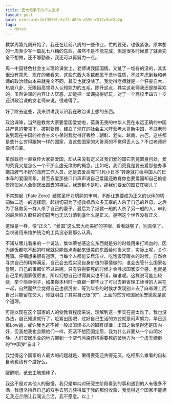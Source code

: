 ```yaml
---
title: 宏大叙事下的个人追求
layout: post
guid: urn:uuid:2ef3550f-8cf3-400b-a55b-c512c9af8b2g
tags:
  - Notes
---
```


<!--
[![bridge to wonderland]({{ site.baseurl }}/media/files/2014/09/05/bridge-to-wonderland.jpg)](http://500px.com/photo/82158657)

[Lucian](http://lucianmarin.com/ "Lucian")
-->

教学周第九周开始了，我还在赶前八周的一些作业，忙的要死，也很紧张，原本想的一周至少写一篇乱七八糟的东西，虽然不是不能完成，但是很多时候累了就会完全不想做，还不够勤奋，我还可以再努力一点。

周一中国特色社会主义理论课堂上，老师讲我国国情，又扯了一堆有的没的，其实很没有意思，现在的我看来，这些东西大多数都属于洗地性质，不过考虑到我和老师的政治倾向本来就完全不同，其实也就没啥了。我觉得老师就是一个狂妄自大、热衷八卦、无限抬高领导人认知能力的五毛，除开这点，其实这老师我还是挺喜欢的，虽然讲课的内容让人厌恶，却能把一堂课搞得好玩，对于一个高校里四五十岁还讲政治课的女老师来说，很难得了。

好了除去这些，我来讲讲我认识我在政治课上想的东西。

政治课嘛，当然是教育大家要爱国爱党啦，英勇无畏的中华人民在永远正确的中国共产党的带领下，披荆斩棘，建立了现在的社会主义阵营老大哥新中国，不过老师说到现在中国的社会主义小弟时我觉得好丢脸：朝鲜、老挝、越南、古巴，这些都是些什么穷得跟狗一样的国家，当这些国家的大哥真的不觉得丢人么？不过老师好像很自豪。

虽然政府一直宣传大家要爱国，却从来没有定义过我们爱的国它究竟置身何处，爱的究竟又是怎么一个不那么虚无缥缈的概念。比如吧，我们究竟是要去爱那些办事拖拉脾气不好的政府工作人员，还是去爱高喊“打死小日本”转身就打砸中国人的日本车的爱国青年，甚至去爱那些口口声声说自己爱国还教育你也要爱国却自己偷偷摸摸把家人全部送出国去的裸官，我想都不是吧，那我们要爱的国它在哪儿？

不禁想起《Fate Zero》结尾圣杯对切嗣的审判，不断让想要成为正义的伙伴的切嗣做二选一的选择题，起初切嗣为了拯救机场众多无辜的人杀了自己的养母，之后为了拯救另一群人杀了自己的妻子，最后为了拯救一船的人杀了另一船的人，审判的最后陷入癫狂的切嗣再也无法分清到底什么是正义。是啊这个世界没有正义。

道理是一样，像“正义”、“爱国”这么宏大而美好的字眼，看看就够了，别真信了，当权者用来维护统治的工具没必要那么认真。

不知从哪儿看来的一个说法，集体荣誉感这么东西就是穷的时候用来打鸡血的，因为连饭都吃不起的时候就只能做点看起来很美的东西给你当大饼，实际上呢，关你屁事。仔细想来很有道理，当每个人都能安居乐业、吃饱饭穿暖衣的时候，自然会寻求自己的精神满足，自己会去找实现自身价值的事情做的，谁会去管什么国家名誉啊，自己的事都忙不过来呢。只有穷得要死的时候才会寻求国家安全感，也就是自己呆的国家很厉害，所以幻想自己过得其实也不错，骗谁呢。这样说可能比较绕，举个简单例子，如果你本科时一直跟一群毕业了可以去麻省理工读博的人呆在一起，自然而然会觉得自己也很厉害，等到毕业的时候才发现别人去了麻省理工而自己只能留在交大，你就明白了其实自己很“穷”，上面的贫穷和国家荣誉感就是这个道理。

可是以现在这个国家的人的受教育程度来说，理解到这一步实在是太难了。我也没办法，自己知道就行了，赶紧出国吧，过好自己生活的方式就是闷声努力，早日远离Low逼，或许我也逃不掉一般出国读书人的固有规律：出国之后觉得还是国内好，但我想我也会跟他们一样，死活不想回国定居，我为什么非要从一个山明水静、人们安居乐业的地方挪到一个空气污染还挤得要死的破地方为一个虚无缥缈的“中国梦”奋斗？

我觉得这个国家的人最大的问题就是，懒得要死还贪得无厌，吃相那么难看的自私自利也请有个度好么。

醒醒吧，该去工地搬砖了。

我这不是对其他人的傲慢，我只是单纯对研究生阶段看到的事和遇到的人有很多不满，我想坚持靠自己的双手去努力获得属于我的那份收获，我觉得这个国家不能满足我还企图让我同流合污，我不愿意。以上！
